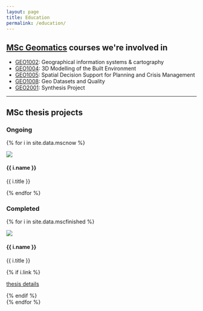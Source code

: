 ```yaml
---
layout: page
title: Education
permalink: /education/
---
```


## [MSc Geomatics](http://www.geomatics.tudelft.nl) courses we're involved in

  * [GEO1002](http://www.studiegids.tudelft.nl/a101_displayCourse.do?course_id=28151): Geographical information systems & cartography
  * [GEO1004](http://www.studiegids.tudelft.nl/a101_displayCourse.do?course_id=28153): 3D Modelling of the Built Environment
  * [GEO1005](http://www.studiegids.tudelft.nl/a101_displayCourse.do?course_id=28154): Spatial Decision Support for Planning and Crisis Management
  * [GEO1008](http://www.studiegids.tudelft.nl/a101_displayCourse.do?course_id=28157): Geo Datasets and Quality
  * [GEO2001](http://www.studiegids.tudelft.nl/a101_displayCourse.do?course_id=30706): Synthesis Project

---

## MSc thesis projects

### Ongoing

{% for i in site.data.mscnow %}
<div class="media">
  <a class="media-left">
    <img src="{{ "/img/msc/" | append: i.image | prepend: site.baseurl }}">
  </a>
  <div class="media-body">
    <h4 class="media-heading">{{ i.name }}</h4>
    <p>{{ i.title }}</p>
  </div>
</div>
{% endfor %}


### Completed

{% for i in site.data.mscfinished %}
<div class="media">
  <a class="media-left">
    <img src="{{ "/img/msc/" | append: i.image | prepend: site.baseurl }}">
  </a>
  <div class="media-body">
    <h4 class="media-heading">{{ i.name }}</h4>
    <p>{{ i.title }}</p>
    {% if i.link %}
      <p><i class="fa fa-external-link"></i> <a href="{{ i.link }}">thesis details</a></p>
    {% endif %}
  </div>
</div>
{% endfor %}

